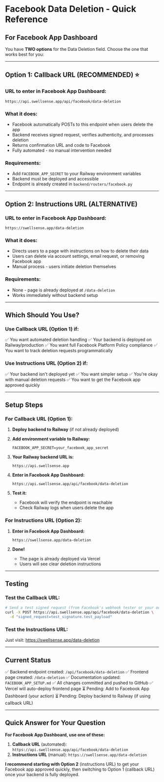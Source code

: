 # Facebook Data Deletion - Quick Reference

## For Facebook App Dashboard

You have **TWO options** for the Data Deletion field. Choose the one that works best for you:

---

## Option 1: Callback URL (RECOMMENDED) ⭐

### URL to enter in Facebook App Dashboard:
```
https://api.swellsense.app/api/facebook/data-deletion
```

### What it does:
- Facebook automatically POSTs to this endpoint when users delete the app
- Backend receives signed request, verifies authenticity, and processes deletion
- Returns confirmation URL and code to Facebook
- Fully automated - no manual intervention needed

### Requirements:
- Add `FACEBOOK_APP_SECRET` to your Railway environment variables
- Backend must be deployed and accessible
- Endpoint is already created in `backend/routers/facebook.py`

---

## Option 2: Instructions URL (ALTERNATIVE)

### URL to enter in Facebook App Dashboard:
```
https://swellsense.app/data-deletion
```

### What it does:
- Directs users to a page with instructions on how to delete their data
- Users can delete via account settings, email request, or removing Facebook app
- Manual process - users initiate deletion themselves

### Requirements:
- None - page is already deployed at `/data-deletion`
- Works immediately without backend setup

---

## Which Should You Use?

### Use Callback URL (Option 1) if:
✅ You want automated deletion handling
✅ Your backend is deployed on Railway/production
✅ You want full Facebook Platform Policy compliance
✅ You want to track deletion requests programmatically

### Use Instructions URL (Option 2) if:
✅ Your backend isn't deployed yet
✅ You want simpler setup
✅ You're okay with manual deletion requests
✅ You want to get the Facebook app approved quickly

---

## Setup Steps

### For Callback URL (Option 1):

1. **Deploy backend to Railway** (if not already deployed)

2. **Add environment variable to Railway:**
   ```
   FACEBOOK_APP_SECRET=your_facebook_app_secret
   ```

3. **Your Railway backend URL is:**
   ```
   https://api.swellsense.app
   ```

4. **Enter in Facebook App Dashboard:**
   ```
   https://api.swellsense.app/api/facebook/data-deletion
   ```

5. **Test it:**
   - Facebook will verify the endpoint is reachable
   - Check Railway logs when users delete the app

### For Instructions URL (Option 2):

1. **Enter in Facebook App Dashboard:**
   ```
   https://swellsense.app/data-deletion
   ```

2. **Done!** 
   - The page is already deployed via Vercel
   - Users will see clear deletion instructions

---

## Testing

### Test the Callback URL:
```bash
# Send a test signed request (from Facebook's webhook tester or your own script)
curl -X POST https://api.swellsense.app/api/facebook/data-deletion \
  -d "signed_request=test_signature.test_payload"
```

### Test the Instructions URL:
Just visit: https://swellsense.app/data-deletion

---

## Current Status

✅ Backend endpoint created: `/api/facebook/data-deletion`
✅ Frontend page created: `/data-deletion`
✅ Documentation updated: `FACEBOOK_APP_SETUP.md`
✅ All changes committed and pushed to GitHub
✅ Vercel will auto-deploy frontend page
⏳ Pending: Add to Facebook App Dashboard (your action)
⏳ Pending: Deploy backend to Railway (if using callback URL)

---

## Quick Answer for Your Question

**For Facebook App Dashboard, use one of these:**

1. **Callback URL** (automated): `https://api.swellsense.app/api/facebook/data-deletion`
2. **Instructions URL** (manual): `https://swellsense.app/data-deletion`

**I recommend starting with Option 2** (instructions URL) to get your Facebook app approved quickly, then switching to Option 1 (callback URL) once your backend is fully deployed.
